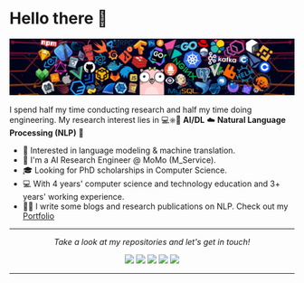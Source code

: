 # Hello there 👋

![](https://github.com/heraclex12/heraclex12/blob/main/header_1.png)

I spend half my time conducting research and half my time doing engineering. My research interest lies in 💻⎈🐳 **AI/DL** ☁️ **Natural Language Processing (NLP)** 🌈    

* 🧐   Interested in language modeling & machine translation.
* 💼   I'm a AI Research Engineer @ MoMo (M_Service).
* 🎓   Looking for PhD scholarships in Computer Science.
* 💻   With 4 years' computer science and technology education and 3+ years' working experience.
* ✍🏻   I write some blogs and research publications on NLP. Check out my [Portfolio](https://heraclex12.github.io/)

  
<hr>
<p align="center">
  <i>Take a look at my repositories and let's get in touch!</i>

<p align="center">
<a href= "https://www.facebook.com/tth.razent"><img src="https://img.icons8.com/material-outlined/30/null/facebook-f.png"/></a>
<a href= "https://github.com/heraclex12"><img src="https://img.icons8.com/material-outlined/30/null/github.png"/></a>
<a href= "https://www.linkedin.com/in/hieutt0"><img src="https://img.icons8.com/material-outlined/30/000000/linkedin.png"/></a>
<a href= "https://scholar.google.com/citations?hl=en&user=atONCyEAAAAJ"><img src="https://img.icons8.com/material-outlined/30/null/google-scholar.png"/></a>
<a href= "https://heraclex12.github.io/"><img src="https://img.icons8.com/material-outlined/27/000000/geography.png"/></a>
</p>

---

